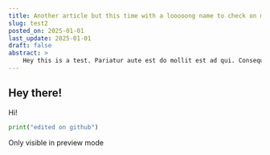 ```yaml
---
title: Another article but this time with a looooong name to check on mobile
slug: test2
posted_on: 2025-01-01
last_update: 2025-01-01
draft: false
abstract: >
    Hey this is a test. Pariatur aute est do mollit est ad qui. Consequat occaecat qui sunt mollit consequat veniam. Reprehenderit veniam irure Lorem non irure minim irure irure exercitation officia. Id aliquip ipsum tempor irure elit exercitation est. Esse irure magna cillum irure eiusmod laboris. Velit voluptate exercitation ea veniam duis nisi ullamco duis anim laboris laborum excepteur et. Lorem elit ullamco laboris et cupidatat et quis Lorem tempor id.
---
```


## Hey there!

Hi!

```python
print("edited on github")
```

Only visible in preview mode
